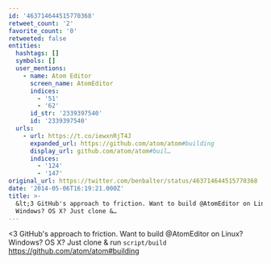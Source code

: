 ```yaml
---
id: '463714644515770368'
retweet_count: '2'
favorite_count: '0'
retweeted: false
entities:
  hashtags: []
  symbols: []
  user_mentions:
    - name: Atom Editor
      screen_name: AtomEditor
      indices:
        - '51'
        - '62'
      id_str: '2339397540'
      id: '2339397540'
  urls:
    - url: https://t.co/iewxnRjT4J
      expanded_url: https://github.com/atom/atom#building
      display_url: github.com/atom/atom#buil…
      indices:
        - '124'
        - '147'
original_url: https://twitter.com/benbalter/status/463714644515770368
date: '2014-05-06T16:19:21.000Z'
title: >-
  &lt;3 GitHub's approach to friction. Want to build @AtomEditor on Linux?
  Windows? OS X? Just clone &…
---
```


&lt;3 GitHub's approach to friction. Want to build @AtomEditor on Linux? Windows? OS X? Just clone &amp; run `script/build` https://github.com/atom/atom#building
